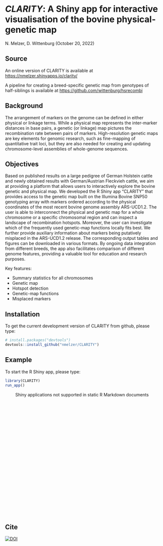 *CLARITY*: A Shiny app for interactive visualisation of the bovine
physical-genetic map
================
N. Melzer, D. Wittenburg
(October 20, 2022)

<!-- README.md is generated from README.Rmd. Please edit that file -->

## Source

An online version of CLARITY is available at
<https://nmelzer.shinyapps.io/clarity/>

A pipeline for creating a breed-specific genetic map from genotypes of
half-siblings is available at <https://github.com/wittenburg/hsrecombi>

## Background

The arrangement of markers on the genome can be defined in either
physical or linkage terms. While a physical map represents the
inter-marker distances in base pairs, a genetic (or linkage) map
pictures the recombination rate between pairs of markers.
High-resolution genetic maps are key elements for genomic research, such
as fine-mapping of quantitative trait loci, but they are also needed for
creating and updating chromosome-level assemblies of whole-genome
sequences.

## Objectives

Based on published results on a large pedigree of German Holstein cattle
and newly obtained results with German/Austrian Fleckvieh cattle, we aim
at providing a platform that allows users to interactively explore the
bovine genetic and physical map. We developed the R Shiny app “CLARITY”
that provides access to the genetic map built on the Illumina Bovine
SNP50 genotyping array with markers ordered according to the physical
coordinates of the most recent bovine genome assembly ARS-UCD1.2. The
user is able to interconnect the physical and genetic map for a whole
chromosome or a specific chromosomal region and can inspect a landscape
of recombination hotspots. Moreover, the user can investigate which of
the frequently used genetic-map functions locally fits best. We further
provide auxiliary information about markers being putatively misplaced
in the ARS-UCD1.2 release. The corresponding output tables and figures
can be downloaded in various formats. By ongoing data integration from
different breeds, the app also facilitates comparison of different
genome features, providing a valuable tool for education and research
purposes.

Key features:

-   Summary statistics for all chromosomes
-   Genetic map
-   Hotspot detection
-   Genetic-map functions
-   Misplaced markers

## Installation

To get the current development version of CLARITY from github, please
type:

``` r
# install.packages("devtools")
devtools::install_github("nmelzer/CLARITY")
```

## Example

To start the R Shiny app, please type:

``` r
library(CLARITY)
run_app()
```

<div style="width: 100% ; height: 400px ; text-align: center; box-sizing: border-box; -moz-box-sizing: border-box; -webkit-box-sizing: border-box;" class="muted well">Shiny applications not supported in static R Markdown documents</div>

## Cite
[![DOI](https://zenodo.org/badge/DOI/10.5281/zenodo.11620802.svg)](https://doi.org/10.5281/zenodo.11620802)
